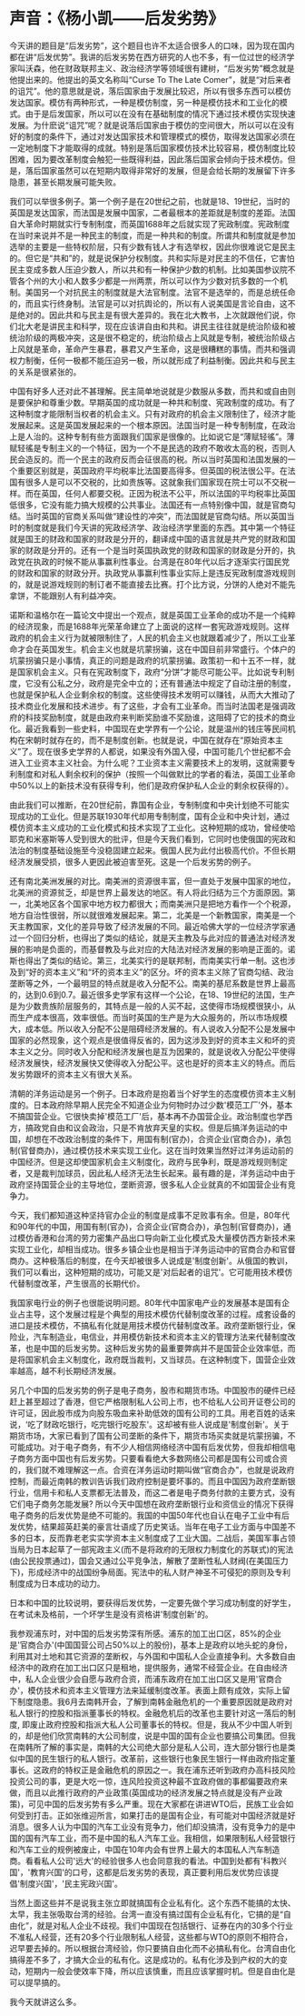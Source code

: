 # 声音：《杨小凯——后发劣势》

今天讲的题目是“后发劣势”，这个题目也许不太适合很多人的口味，因为现在国内都在讲“后发优势”。我讲的后发劣势在西方研究的人也不多，有一位过世的经济学家叫沃森，他在财政联邦主义、政治经济学等领域很有建树，“后发劣势”概念就是他提出来的。他提出的英文名称叫“Curse To The Late Comer”，就是“对后来者的诅咒”。他的意思就是说，落后国家由于发展比较迟，所以有很多东西可以模仿发达国家。模仿有两种形式，一种是模仿制度，另一种是模仿技术和工业化的模式。由于是后发国家，所以可以在没有在基础制度的情况下通过技术模仿实现快速发展。为什麽说“诅咒”呢？就是说落后国家由于模仿的空间很大，所以可以在没有好的制度的条件下，通过对发达国家技术和管理模式的模仿，取得发达国家必须在一定地制度下才能取得的成就。特别是落后国家模仿技术比较容易，模仿制度比较困难，因为要改革制度会触犯一些既得利益，因此落后国家会倾向于技术模仿。但是，落后国家虽然可以在短期内取得非常好的发展，但是会给长期的发展留下许多隐患，甚至长期发展可能失败。

我们可以举很多例子。第一个例子是在20世纪之前，也就是18、19世纪，当时的英国是发达国家，而法国是发展中国家，二者最根本的差距就是制度的差距。法国自大革命时期就实行专制制度，而英国1688年之后就实现了宪政制度。宪政制度在当时来说并不是一种民主的制度，而是一种共和的制度。所谓共和制度就是参加选举的主要是一些特权阶层，只有少数有钱人才有选举权，因此你很难说它是民主的。但它是“共和”的，就是说保护分权制度。共和实际是对民主的不信任，它害怕民主变成多数人压迫少数人，所以共和有一种保护少数的机制。比如美国参议院不管各个州的大小和人数多少都是一州两票，所以可以作为少数对抗多数的一个机制。美国另一个对抗民主的制度就是大法官制度。法官不是选举的，而是总统任命的，而且实行终身制。法官是可以对抗舆论的，所以有人说美国是言论自由，这不是绝对的。因此共和与民主是有很大差异的。我在北大教书，上次就跟他们说，你们北大老是讲民主和科学，现在应该讲自由和共和。讲民主往往就是统治阶级和被统治阶级的两极冲突，这是很不稳定的，统治阶级占上风就是专制，被统治阶级占上风就是革命，革命产生暴君，暴君又产生革命，这是很糟糕的事情。而共和强调权力制衡，任何一极都不能压迫另一极，所以就形成了利益制衡。因此共和与民主的关系是很紧张的。

中国有好多人还对此不甚理解。民主简单地说就是少数服从多数，而共和或自由则是要保护和尊重少数。早期英国的成功就是一种共和制度、宪政制度的成功。有了这种制度才能限制当权者的机会主义。只有对政府的机会主义限制住了，经济才能发展起来。这是英国发展起来的一个根本原因。法国当时是一种专制制度，在政治上是人治的。这种专制有些方面跟我们国家是很像的。比如说它是“薄赋轻徭”。薄赋轻徭是专制主义的一个特征，因为一个不是民选的政府不敢收太高的税，否则人民会造反的。而一个民主的政府反而会征很高的税。所以当时英国和法国发展的一个重要区别就是，英国政府平均税率比法国要高得多。但英国的税法很公平。在法国有很多人是可以不交税的，比如贵族等。这就象我们国家现在院士可以不交税一样。而在英国，任何人都要交税。正因为税法不公平，所以法国的平均税率比英国低很多，它没有能力搞大规模的公共事业。法国还有一点特别像中国，就是官商勾结。当时英国的官商关系叫做“建设性的冲突”，而法国就是官商勾结。所以英国当时的制度就是我们今天讲的宪政经济学、政治经济学里面的东西。其中第一个特征就是国王的财政和国家的财政是分开的，翻译成中国的语言就是共产党的财政和国家的财政是分开的。还有一个是当时英国执政党的财政和国家的财政是分开的，执政党在执政的时候不能从事赢利性事业。台湾是在80年代以后才逐渐实行国民党的财政和国家的财政分开。执政党从事赢利性事业实际上是违反宪政制度游戏规则的，就是说游戏规则的制订者不能直接去比赛。打个比方说，分饼的人绝对不能先拿饼，不能跟别人有利益冲突。

诺斯和温格尔在一篇论文中提出一个观点，就是英国工业革命的成功不是一个纯粹的经济现象，而是1688年光荣革命建立了上面说的这样一套宪政游戏规则。这样政府的机会主义行为就被限制住了，人民的机会主义也就跟着减少了，所以工业革命才会在英国发生。机会主义也就是坑蒙拐骗，这在中国目前非常盛行。个体户的坑蒙拐骗只是小事情，真正的问题是政府的坑蒙拐骗。政策初一和十五不一样，就是国家机会主义。只有在宪政制度下，政府“分饼”才能尽可能公平。比如说专利制度，它没有公私之分，政府是完全中立的；还有普通法中规定了自动注册的制度，也就是保护私人企业剩余权的制度。这些使得技术发明可以赚钱，从而大大推动了技术商业化发展和技术进步。有了这些，才会有工业革命。而当时法国老是强调政府的科技奖励制度，就是由政府来判断奖励谁不奖励谁，这阻碍了它的技术的商业化。最近我看到一些史料，中国现在史学界有一个公论，就是温州的钱庄等民间机构在宋朝时就存在的，而不是制度创新。也就是说，中国在就存在“原始资本主义”了。现在很多史学界的人都说，如果没有外国入侵，中国可能几个世纪都不会进入工业资本主义社会。为什么呢？工业资本主义需要技术上的发明，这就需要专利制度和对私人剩余权利的保护（按照一个叫做默比的学者的看法，英国工业革命中50%以上的新技术没有获得专利，他们是政府保护私人企业的剩余权获得的）。

由此我们可以推断，在20世纪前，靠国有企业，专制制度和中央计划绝不可能实现成功的工业化。但是苏联1930年代却用专制制度，国有企业和中央计划，通过模仿资本主义成功的工业化模式和技术实现了工业化。这种短期的成功，曾经使哈耶克和米塞斯等人受到很大的批评，但是今天我们看到，它同时也使俄国的宪政和法治的制度基础设施至今没稳固建立起来。俄国人民为此付出极高代价。不但长期经济发展受损，很多人更因此被迫害至死。这是一个后发劣势的例子。

还有南北美洲发展的对比。南美洲的资源很丰富，但一直处于发展中国家的地位，北美洲的资源贫乏，却是世界上最发达的地区。有人将此归结为三个方面原因。第一，北美地区各个国家中地方权力都很大；而南美洲只是把地方看作一个个税源，地方自治性很弱，所以就很难发展起来。第二，北美是一个新教国家，南美是一个天主教国家，文化的差异导致了经济发展的不同。最近哈佛大学的一位经济学家通过一个回归分析，也得出了类似的结论，就是天主教及与此对应的普通法对经济发展的影响是负面的，而基督教及与此对应的大陆法对经济发展的影响是正面的。诺斯也得出了类似的结论。第三，北美实行的是联邦制，而南美实行单一制。这也涉及到“好的资本主义”和“坏的资本主义”的区分。坏的资本主义除了官商勾结、政治垄断等之外，一个最明显的特点就是收入分配不公。南美的基尼系数是世界上最高的，达到0.6到0.7。最近很多史学家有这样一个公论，在18、19世纪的法国，生产是为少数贵族阶层服务的，其特点是一般的人买不起，这使得市场规模很狭小，从而生产成本很高，效率很低。而当时英国的生产是为大众服务的，所以市场规模大，成本低。所以收入分配不公是阻碍经济发展的。有人说收入分配不公是发展中国家的必然现象，这个观点是很值得反省的，因为这涉及到好的资本主义和坏的资本主义之分。同时收入分配和经济发展也是互为因果的，就是说收入分配公平使得经济发展快，经济发展快又使得收入分配公平。这也是好的资本主义的特点。而后发劣势跟坏的资本主义有很大关系。

清朝的洋务运动是另一个例子。日本政府是抱着当个好学生的态度模仿资本主义制度的。日本政府除早期人民完全不知道企业为何物时办过少数'模范工厂'外，基本不搞国营企业。它很快卖掉'模范工厂'后，基本再不办国营企业。政治制度也学西方，搞政党自由和议会政治，只是不肯放弃天皇的实权。但是后搞洋务运动的中国，却想在不改政治制度的条件下，用国有制(官办)，合资企业(官商合办)，承包制(官督商办)，通过模仿技术来实现工业化。这在当时效果当然好过洋务运动前的中国经济。但是这却使国家机会主义制度化，政府与民争利，既是游戏规则制定者，又是裁判加球员，因此私人经济无法生长起来。最有趣的是，洋务运动中由于政府坚持国营企业的主导地位，垄断资源，很多私人企业就真的不如国营企业有竞争力。

今天，我们都知道这种坚持官办企业的制度是成事不足败事有余。但是，80年代和90年代的中国，用国有制(官办)，合资企业(官商合办)，承包制(官督商办)，通过模仿香港和台湾的劳力密集产品出口导向新工业化模式及大量模仿西方新技术来实现工业化，却相当成功。很多乡镇企业也是相当于洋务运动中的官商合办和官督商办。这种极落后的制度，在今天却被很多人说成是'制度创新'。从俄国的教训，我们可以看出，这种短期的成功，可能又是'对后起者的诅咒'。它可能用技术模仿代替制度改革，产生很高的长期代价。

我国家电行业的例子也很能说明问题。80年代中国家电产业的发展基本是国有企业占主导，这个发展过程是个典型的用技术模仿代替制度改革的过程。成套设备的进口是技术模仿，不搞私有化就是用技术模仿代替制度改革。政府垄断银行业，保险业，汽车制造业，电信业，并用模仿新技术和资本主义的管理方法来代替制度改革，也是中国的后发劣势。这种后发劣势的最重要弊病并不是国营企业效率低，而是将国家机会主义制度化，政府既当裁判，又当球员。在这种制度下，国营企业效率越高，越不利长期经济发展。

另几个中国的后发劣势的例子是电子商务，股市和期货市场。中国股市的硬件已经赶上甚至超过了香港，但它严格限制私人公司上市，也不给私人公司开证卷公司的许可证，因此股市成为向股东吸血来补助低效的国有公司的工具。用老百姓的话来说，‘吃了财政吃银行，吃完银行吃股东'。这却被有些人说成是'制度创新'。关于期货市场，大家已看到了国有公司垄断的条件下，期货市场买卖就是坑蒙拐骗，不可能成功。对于电子商务，有不少人相信网络经济中国有后发优势，但我却相信电子商务方面中国也有后发劣势。只要看看绝大多数网络公司都是国有公司或合资的，我们就不难理解这一点。合资在洋务运动时期叫做“官商合办”，也就是说政府控制，而最近南韩的教训告诉我们政府控制是要坏事的。而且中国因为政府垄断银行业，信用卡和私人支票都无法普及，而这二者是电子商务付款的主要方式，没有它们电子商务怎能发展? 所以今天中国想在政府垄断银行业和资信业的情况下获得电子商务的后发优势是绝不可能的。我国的中国50年代也自认在电子工业中有后发优势，结果超英赶美的豪言壮语成了历史笑话。当年在电子工业方面与中国差不多的日本，反而靠老老实实学资本主义制度成了工业大国。二战后，美国军事占领当局为日本起草了一部宪政主义(而不是将政府的无限权力制度化的苏联式)的宪法(由公民投票通过)，国会又通过公平竞争法，解散了垄断性私人财阀(在美国压力下)，形成经济中的战国纷争局面。宪法中的私人财产神圣不可侵犯的原则及专利制度成为日本成功的动力。

日本和中国的比较说明，要获得后发优势，一定要先做个学习成功制度的好学生，在考试未及格前，一个坏学生是没有资格讲'制度创新'的。

我参观浦东时，对中国的后发劣势深有所感。浦东的加工出口区，85%的企业是'官商合办'(中国国营公司占50%以上的股份)，基本上是政府以地头蛇的身份，利用其对土地和其它资源的垄断权，与外国和中国私人企业直接争利。大多数自由经济中的政府在加工出口区只是租地，提供服务，通常不经营企业。在自由经济中，私人企业很少会自愿与政府合资，而浦东政府在加工出口区又是用'官商合办'，模仿技术和资本主义管理方法来延缓制度改革。表面上颇有成效，实际上留下制度隐患。我6月去南韩开会，了解到南韩金融危机的一个重要原因就是政府对私人银行的控股和指派董事长的特权。金融危机后的改革也主要针对这一落后的制度, 即废止政府控股和指派大私人公司董事长的特权。但是，我从不少中国人听到的，却是他们欣赏南韩的大公司制度，说是中国的国有企业也要搞公司集团。但我在南韩所了解的事实是，南韩的大公司绝大部分是私人公司，连大部分银行也是类似中国的民生银行的私人银行。改革前，这些银行也象民生银行一样由政府指定董事长。这政府的特权正是金融危机的原因之一。我在浦东还听到政府办高科技风险投资公司的事，更是大吃一惊，连风险投资这种最不宜政府做的事都偏要政府来做，而且以此推行政府的产业政策(英国成功的经济发展之特点就是没有产业政策)，可见中国的后发劣势有多么严重。现在大家都在讲进WTO后，民族工业会如何受到打击。正如张维迎所言，如果打击的是国有企业，有可能对中国经济就是好消息。很多人认为中国的汽车工业没有竞争力，他们却没搞清，没有竞争力的是中国的国有汽车工业，而不是中国的私人汽车工业。我相信，如果限制私人经营银行和汽车工业的规例被废止，中国在10年内会有世界上最大的本国私人汽车制造商。看看私人公司'远大'的经验很多人也会同意我的看法。中国到处都有'科教兴国'，'教育兴国'的口号，这都是后发劣势的表现，真正要利用后发优势应该提倡'制度兴国'，'民主宪政兴国'。

当然上面这些并不是说我主张立即就搞国有企业私有化。这个东西不能搞的太快、太早，我主张吸取台湾的经验。台湾一直没有搞过国有企业私有化，它搞的是“自由化”，就是对私人企业不歧视。我们中国现在包括银行、证券在内的30多个行业不准私人经营，还有20多个行业限制私人经营，这些都与WTO的原则不相符合，迟早要去掉的。所以根据台湾经验，你只要搞自由化而不必搞私有化。台湾自由化搞得差不多了，才搞大企业的私有化。这是成功的。私有化涉及到产权的大的变动，短期内一般会使效率下降，所以应该慎重，而且应该掌握时机。但是自由化是可以提早搞的。

我今天就讲这么多。　


